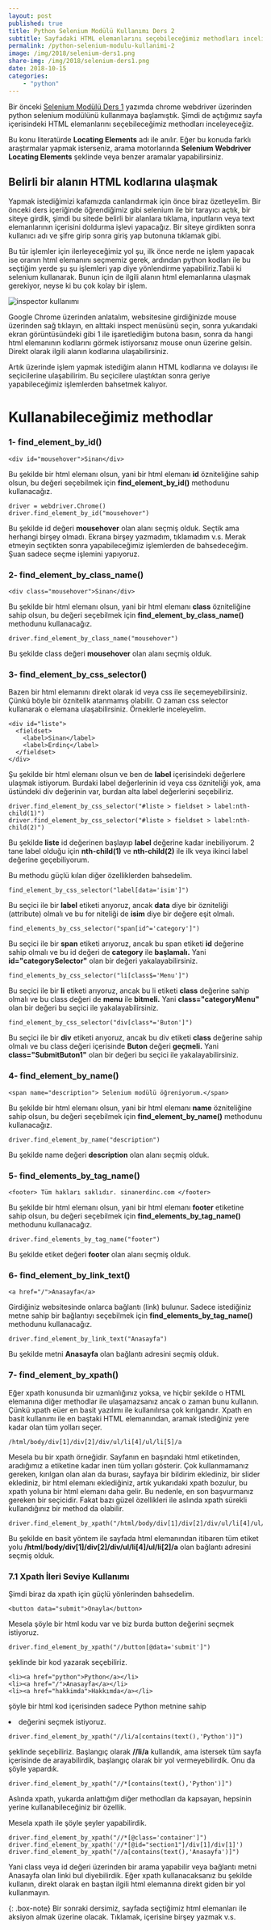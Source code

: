 ```yaml
---
layout: post
published: true
title: Python Selenium Modülü Kullanımı Ders 2
subtitle: Sayfadaki HTML elemanlarını seçebileceğimiz methodları inceliyoruz. (Find Element)
permalink: /python-selenium-modulu-kullanimi-2
image: /img/2018/selenium-ders1.png
share-img: /img/2018/selenium-ders1.png
date: 2018-10-15
categories:
    - "python"
---
```

Bir önceki [Selenium Modülü Ders 1](https://www.sinanerdinc.com/python-selenium-modulu-kullanimi-1) yazımda chrome webdriver üzerinden python selenium modülünü kullanmaya başlamıştık. Şimdi de açtığımız sayfa içerisindeki HTML elemanlarını seçebileceğimiz methodları inceleyeceğiz.

Bu konu literatürde **Locating Elements** adı ile anılır. Eğer bu konuda farklı araştırmalar yapmak isterseniz, arama motorlarında **Selenium Webdriver Locating Elements** şeklinde veya benzer aramalar yapabilirsiniz.

## Belirli bir alanın HTML kodlarına ulaşmak

Yapmak istediğimizi kafamızda canlandırmak için önce biraz özetleyelim. Bir önceki ders içeriğinde öğrendiğimiz gibi selenium ile bir tarayıcı açtık, bir siteye girdik, şimdi bu sitede belirli bir alanlara tıklama, inputların veya text elemanlarının içerisini doldurma işlevi yapacağız. Bir siteye girdikten sonra kullanıcı adı ve şifre girip sonra giriş yap butonuna tıklamak gibi.

Bu tür işlemler için ilerleyeceğimiz yol şu, ilk önce nerde ne işlem yapacak ise oranın html elemanını seçmemiz gerek, ardından python kodları ile bu seçtiğim yerde şu şu işlemleri yap diye yönlendirme yapabiliriz.Tabii ki selenium kullanarak. Bunun için de ilgili alanın html elemanlarına ulaşmak gerekiyor, neyse ki bu çok kolay bir işlem.

![inspector kullanımı](https://www.sinanerdinc.com/img/2018/inspector.png)

Google Chrome üzerinden anlatalım, websitesine girdiğinizde mouse üzerinden sağ tıklayın, en alttaki inspect menüsünü seçin, sonra yukarıdaki ekran görüntüsündeki gibi 1 ile işaretlediğim butona basın, sonra da hangi html elemanının kodlarını görmek istiyorsanız mouse onun üzerine gelsin. Direkt olarak ilgili alanın kodlarına ulaşabilirsiniz.

Artık üzerinde işlem yapmak istediğim alanın HTML kodlarına ve dolayısı ile seçicilerine ulaşabilirim. Bu seçicilere ulaştıktan sonra geriye yapabileceğimiz işlemlerden bahsetmek kalıyor.

# Kullanabileceğimiz methodlar

### 1- find_element_by_id()

```
<div id="mousehover">Sinan</div>
```

Bu şekilde bir html elemanı olsun, yani bir html elemanı **id** özniteliğine sahip olsun, bu değeri seçebilmek için **find_element_by_id()** methodunu kullanacağız.

```
driver = webdriver.Chrome()
driver.find_element_by_id("mousehover")
```

Bu şekilde id değeri **mousehover** olan alanı seçmiş olduk. Seçtik ama herhangi birşey olmadı. Ekrana birşey yazmadım, tıklamadım v.s. Merak etmeyin seçtikten sonra yapabileceğimiz işlemlerden de bahsedeceğim. Şuan sadece seçme işlemini yapıyoruz.


### 2- find_element_by_class_name()

```
<div class="mousehover">Sinan</div>
```

Bu şekilde bir html elemanı olsun, yani bir html elemanı **class** özniteliğine sahip olsun, bu değeri seçebilmek için **find_element_by_class_name()** methodunu kullanacağız.

```
driver.find_element_by_class_name("mousehover")
```
Bu şekilde class değeri **mousehover** olan alanı seçmiş olduk.

### 3- find_element_by_css_selector()

Bazen bir html elemanını direkt olarak id veya css ile seçemeyebilirsiniz. Çünkü böyle bir öznitelik atanmamış olabilir. O zaman css selector kullanarak o elemana ulaşabilirsiniz. Örneklerle inceleyelim.

```
<div id="liste">
  <fieldset>
    <label>Sinan</label>
    <label>Erdinç</label>
  </fieldset>
</div>
```
Şu şekilde bir html elemanı olsun ve ben de **label** içerisindeki değerlere ulaşmak istiyorum. Burdaki label değerlerinin id veya css özniteliği yok, ama üstündeki div değerinin var, burdan alta label değerlerini seçebiliriz.

```
driver.find_element_by_css_selector("#liste > fieldset > label:nth-child(1)")
driver.find_element_by_css_selector("#liste > fieldset > label:nth-child(2)")
```
Bu şekilde **liste** id değerinen başlayıp **label** değerine kadar inebiliyorum. 2 tane label olduğu için **nth-child(1)** ve **nth-child(2)** ile ilk veya ikinci label değerine geçebiliyorum.

Bu methodu güçlü kılan diğer özelliklerden bahsedelim.

```
find_element_by_css_selector("label[data='isim']")
```

Bu seçici ile bir **label** etiketi arıyoruz, ancak **data** diye bir özniteliği (attribute) olmalı ve bu for niteliği de **isim** diye bir değere eşit olmalı.

```
find_elements_by_css_selector("span[id^='category']")
```
Bu seçici ile bir **span** etiketi arıyoruz, ancak bu span etiketi **id** değerine sahip olmalı ve bu id değeri de **category** ile **başlamalı.** Yani **id="categorySelector"** olan bir değeri yakalayabilirsiniz.

```
find_elements_by_css_selector("li[class$='Menu']")
```
Bu seçici ile bir **li** etiketi arıyoruz, ancak bu li etiketi **class** değerine sahip olmalı ve bu class değeri de **menu** ile **bitmeli.** Yani **class="categoryMenu"** olan bir değeri bu seçici ile yakalayabilirsiniz.


```
find_element_by_css_selector("div[class*='Buton']")
```
Bu seçici ile bir **div** etiketi arıyoruz, ancak bu div etiketi **class** değerine sahip olmalı ve bu class değeri içerisinde **Buton** değeri **geçmeli.** Yani **class="SubmitButon1"** olan bir değeri bu seçici ile yakalayabilirsiniz.

### 4- find_element_by_name()

```
<span name="description"> Selenium modülü öğreniyorum.</span>
```
Bu şekilde bir html elemanı olsun, yani bir html elemanı **name** özniteliğine sahip olsun, bu değeri seçebilmek için **find_element_by_name()** methodunu kullanacağız.

```
driver.find_element_by_name("description")
```
Bu şekilde name değeri **description** olan alanı seçmiş olduk.

### 5- find_elements_by_tag_name()

```
<footer> Tüm hakları saklıdır. sinanerdinc.com </footer>
```
Bu şekilde bir html elemanı olsun, yani bir html elemanı **footer** etiketine sahip olsun, bu değeri seçebilmek için **find_elements_by_tag_name()** methodunu kullanacağız.

```
driver.find_elements_by_tag_name("footer")
```
Bu şekilde etiket değeri **footer** olan alanı seçmiş olduk.

### 6- find_element_by_link_text()

```
<a href="/">Anasayfa</a>
```
Girdiğiniz websitesinde onlarca bağlantı (link) bulunur. Sadece istediğiniz metne sahip bir bağlantıyı seçebilmek için **find_elements_by_tag_name()** methodunu kullanacağız.

```
driver.find_element_by_link_text("Anasayfa")
```
Bu şekilde metni **Anasayfa** olan bağlantı adresini seçmiş olduk.


### 7- find_element_by_xpath()

Eğer xpath konusunda bir uzmanlığınız yoksa, ve hiçbir şekilde o HTML elemanına diğer methodlar ile ulaşamazsanız ancak o zaman bunu kullanın. Çünkü xpath eüer en basit yazılımı ile kullanılırsa çok kırılgandır. Xpath en basit kullanımı ile en baştaki HTML elemanından, aramak istediğiniz yere kadar olan tüm yolları seçer.

```
/html/body/div[1]/div[2]/div/ul/li[4]/ul/li[5]/a
```

Mesela bu bir xpath örneğidir. Sayfanın en başındaki html etiketinden, aradığımız a etiketine kadar inen tüm yolları gösterir. Çok kullanmamanız gereken, kırılgan olan alan da burası, sayfaya bir bildirim eklediniz, bir slider eklediniz, bir html elemanı eklediğiniz, artık yukarıdaki xpath bozulur, bu xpath yoluna bir html elemanı daha gelir. Bu nedenle, en son başvurmanız gereken bir seçicidir. Fakat bazı güzel özellikleri ile aslında xpath sürekli kullandığınız bir method da olabilir.

```
driver.find_element_by_xpath("/html/body/div[1]/div[2]/div/ul/li[4]/ul/li[2]/a")
```
Bu şekilde en basit yöntem ile sayfada html elemanından itibaren tüm etiket yolu **/html/body/div[1]/div[2]/div/ul/li[4]/ul/li[2]/a** olan bağlantı adresini seçmiş olduk.

### 7.1 Xpath İleri Seviye Kullanımı

Şimdi biraz da xpath için güçlü yönlerinden bahsedelim.

```
<button data="submit">Onayla</button>
```

Mesela şöyle bir html kodu var ve biz burda button değerini seçmek istiyoruz.

```
driver.find_element_by_xpath("//button[@data='submit']")
```

şeklinde bir kod yazarak seçebiliriz.

```
<li><a href="python">Python</a></li>
<li><a href="/">Anasayfa</a></li>
<li><a href="hakkimda">Hakkımda</a></li>
```
şöyle bir html kod içerisinden sadece Python metnine sahip **<li>** değerini seçmek istiyoruz.

```
driver.find_element_by_xpath("//li/a[contains(text(),'Python')]")
```

şeklinde seçebiliriz. Başlangıç olarak **//li/a** kullandık, ama istersek tüm sayfa içerisinde de arayabilirdik, başlangıç olarak bir yol vermeyebilirdik. Onu da şöyle yapardık.

```
driver.find_element_by_xpath("//*[contains(text(),'Python')]")
```

Aslında xpath, yukarda anlattığım diğer methodları da kapsayan, hepsinin yerine kullanabileceğiniz bir özellik.

Mesela xpath ile şöyle şeyler yapabilirdik.

```
driver.find_element_by_xpath("//*[@class='container']")
driver.find_element_by_xpath('//*[@id="section1"]/div[1]/div[1]')
driver.find_element_by_xpath("//a[contains(text(),'Anasayfa')]")
```
Yani class veya id değeri üzerinden bir arama yapabilir veya bağlantı metni Anasayfa olan linki bul diyebilirdik. Eğer xpath kullanacaksanız bu şekilde kullanın, direkt olarak en baştan ilgili html elemanına direkt giden bir yol kullanmayın.


{: .box-note}
Bir sonraki dersimiz, sayfada seçtiğimiz html elemanları ile aksiyon almak üzerine olacak. Tıklamak, içerisine birşey yazmak v.s.
